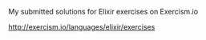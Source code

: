 My submitted solutions for Elixir exercises on Exercism.io

http://exercism.io/languages/elixir/exercises
